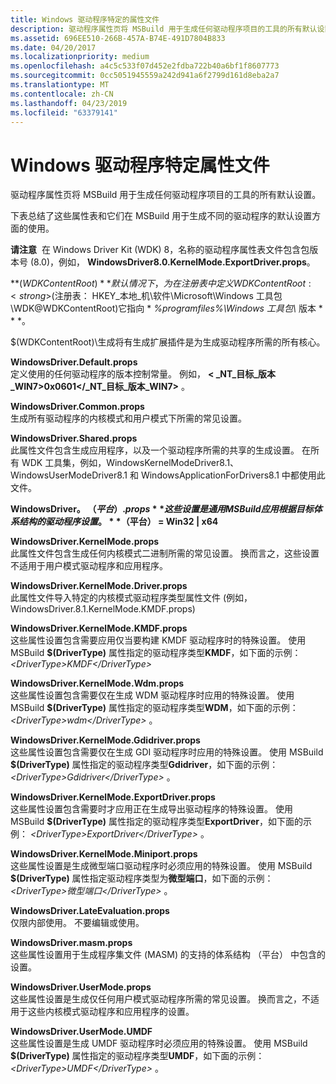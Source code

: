 ```yaml
---
title: Windows 驱动程序特定的属性文件
description: 驱动程序属性页将 MSBuild 用于生成任何驱动程序项目的工具的所有默认设置。
ms.assetid: 696EE510-266B-457A-B74E-491D7804B833
ms.date: 04/20/2017
ms.localizationpriority: medium
ms.openlocfilehash: a4c5c533f07d452e2fdba722b40a6bf1f8607773
ms.sourcegitcommit: 0cc5051945559a242d941a6f2799d161d8eba2a7
ms.translationtype: MT
ms.contentlocale: zh-CN
ms.lasthandoff: 04/23/2019
ms.locfileid: "63379141"
---
```

# <a name="span-iddevtestwindowsdriver-specificpropertyfilesspanwindows-driver-specific-property-files"></a><span id="devtest.windows_driver-specific_property_files"></span>Windows 驱动程序特定属性文件


驱动程序属性页将 MSBuild 用于生成任何驱动程序项目的工具的所有默认设置。

下表总结了这些属性表和它们在 MSBuild 用于生成不同的驱动程序的默认设置方面的使用。

**请注意**  在 Windows Driver Kit (WDK) 8，名称的驱动程序属性表文件包含包版本号 (8.0)，例如， **WindowsDriver8.0.KernelMode.ExportDriver.props**。

 

<span id="__WDKContentRoot_"></span><span id="__wdkcontentroot_"></span><span id="__WDKCONTENTROOT_"></span> **$(WDKContentRoot)**  
默认情况下，为在注册表中定义 WDKContentRoot: <strong>$(注册表： HKEY\_本地\_机\\软件\\Microsoft\\Windows 工具包\\WDK@WDKContentRoot)</strong>它指向 * *%programfiles%\\Windows 工具包\\* 版本 * * *。

$(WDKContentRoot)\\生成将有生成扩展插件是为生成驱动程序所需的所有核心。

<span id="WindowsDriver.Default.props"></span><span id="windowsdriver.default.props"></span><span id="WINDOWSDRIVER.DEFAULT.PROPS"></span>**WindowsDriver.Default.props**  
定义使用的任何驱动程序的版本控制常量。 例如，  **&lt; \_NT\_目标\_版本\_WIN7&gt;0x0601&lt;/\_NT\_目标\_版本\_WIN7&gt;** 。

<span id="WindowsDriver.Common.props"></span><span id="windowsdriver.common.props"></span><span id="WINDOWSDRIVER.COMMON.PROPS"></span>**WindowsDriver.Common.props**  
生成所有驱动程序的内核模式和用户模式下所需的常见设置。

<span id="WindowsDriver.Shared.props"></span><span id="windowsdriver.shared.props"></span><span id="WINDOWSDRIVER.SHARED.PROPS"></span>**WindowsDriver.Shared.props**  
此属性文件包含生成应用程序，以及一个驱动程序所需的共享的生成设置。 在所有 WDK 工具集，例如，WindowsKernelModeDriver8.1、 WindowsUserModeDriver8.1 和 WindowsApplicationForDrivers8.1 中都使用此文件。

<span id="WindowsDriver.__Platform_.props"></span><span id="windowsdriver.__platform_.props"></span><span id="WINDOWSDRIVER.__PLATFORM_.PROPS"></span>**WindowsDriver。 $（平台）.props**  
这些设置是通用 MSBuild 应用根据目标体系结构的驱动程序设置。 **$（平台） = Win32 | x64**

<span id="WindowsDriver.KernelMode.props"></span><span id="windowsdriver.kernelmode.props"></span><span id="WINDOWSDRIVER.KERNELMODE.PROPS"></span>**WindowsDriver.KernelMode.props**  
此属性文件包含生成任何内核模式二进制所需的常见设置。 换而言之，这些设置不适用于用户模式驱动程序和应用程序。

<span id="WindowsDriver.KernelMode.Driver.props"></span><span id="windowsdriver.kernelmode.driver.props"></span><span id="WINDOWSDRIVER.KERNELMODE.DRIVER.PROPS"></span>**WindowsDriver.KernelMode.Driver.props**  
此属性文件导入特定的内核模式驱动程序类型属性文件 (例如，WindowsDriver.8.1.KernelMode.KMDF.props)

<span id="WindowsDriver.KernelMode.KMDF.props"></span><span id="windowsdriver.kernelmode.kmdf.props"></span><span id="WINDOWSDRIVER.KERNELMODE.KMDF.PROPS"></span>**WindowsDriver.KernelMode.KMDF.props**  
这些属性设置包含需要应用仅当要构建 KMDF 驱动程序时的特殊设置。 使用 MSBuild **$(DriverType)** 属性指定的驱动程序类型**KMDF**，如下面的示例： *&lt;DriverType&gt;KMDF&lt;/DriverType&gt;*

<span id="WindowsDriver.KernelMode.Wdm.props"></span><span id="windowsdriver.kernelmode.wdm.props"></span><span id="WINDOWSDRIVER.KERNELMODE.WDM.PROPS"></span>**WindowsDriver.KernelMode.Wdm.props**  
这些属性设置包含需要仅在生成 WDM 驱动程序时应用的特殊设置。 使用 MSBuild **$(DriverType)** 属性指定的驱动程序类型**WDM**，如下面的示例： *&lt;DriverType&gt;wdm&lt;/DriverType&gt;* 。

<span id="WindowsDriver.KernelMode.Gdidriver.props"></span><span id="windowsdriver.kernelmode.gdidriver.props"></span><span id="WINDOWSDRIVER.KERNELMODE.GDIDRIVER.PROPS"></span>**WindowsDriver.KernelMode.Gdidriver.props**  
这些属性设置包含需要仅在生成 GDI 驱动程序时应用的特殊设置。 使用 MSBuild **$(DriverType)** 属性指定的驱动程序类型**Gdidriver**，如下面的示例： *&lt;DriverType&gt;Gdidriver&lt;/DriverType&gt;* 。

<span id="WindowsDriver.KernelMode.ExportDriver.props"></span><span id="windowsdriver.kernelmode.exportdriver.props"></span><span id="WINDOWSDRIVER.KERNELMODE.EXPORTDRIVER.PROPS"></span>**WindowsDriver.KernelMode.ExportDriver.props**  
这些属性设置包含需要时才应用正在生成导出驱动程序的特殊设置。 使用 MSBuild **$(DriverType)** 属性指定的驱动程序类型**ExportDriver**，如下面的示例： *&lt;DriverType&gt;ExportDriver&lt;/DriverType&gt;* 。

<span id="WindowsDriver.KernelMode.Miniport.props"></span><span id="windowsdriver.kernelmode.miniport.props"></span><span id="WINDOWSDRIVER.KERNELMODE.MINIPORT.PROPS"></span>**WindowsDriver.KernelMode.Miniport.props**  
这些属性设置是生成微型端口驱动程序时必须应用的特殊设置。 使用 MSBuild **$(DriverType)** 属性指定驱动程序类型为**微型端口**，如下面的示例： *&lt;DriverType&gt;微型端口&lt;/DriverType&gt;* 。

<span id="WindowsDriver.LateEvaluation.props_"></span><span id="windowsdriver.lateevaluation.props_"></span><span id="WINDOWSDRIVER.LATEEVALUATION.PROPS_"></span>**WindowsDriver.LateEvaluation.props**   
仅限内部使用。 不要编辑或使用。

<span id="WindowsDriver.masm.props"></span><span id="windowsdriver.masm.props"></span><span id="WINDOWSDRIVER.MASM.PROPS"></span>**WindowsDriver.masm.props**  
这些属性设置用于生成程序集文件 (MASM) 的支持的体系结构 （平台） 中包含的设置。

<span id="WindowsDriver.UserMode.props"></span><span id="windowsdriver.usermode.props"></span><span id="WINDOWSDRIVER.USERMODE.PROPS"></span>**WindowsDriver.UserMode.props**  
这些属性设置是生成仅任何用户模式驱动程序所需的常见设置。 换而言之，不适用于这些内核模式驱动程序和应用程序的设置。

<span id="WindowsDriver.UserMode.UMDF"></span><span id="windowsdriver.usermode.umdf"></span><span id="WINDOWSDRIVER.USERMODE.UMDF"></span>**WindowsDriver.UserMode.UMDF**  
这些属性设置是生成 UMDF 驱动程序时必须应用的特殊设置。 使用 MSBuild **$(DriverType)** 属性指定的驱动程序类型**UMDF**，如下面的示例： *&lt;DriverType&gt;UMDF&lt;/DriverType&gt;* 。

 

 





